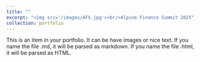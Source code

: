 ```yaml
---
title: ""
excerpt: "<img src='/images/AFS.jpg'><br/>Alpine Finance Summit 2025"
collection: portfolio
---
```


This is an item in your portfolio. It can be have images or nice text. If you name the file .md, it will be parsed as markdown. If you name the file .html, it will be parsed as HTML. 
